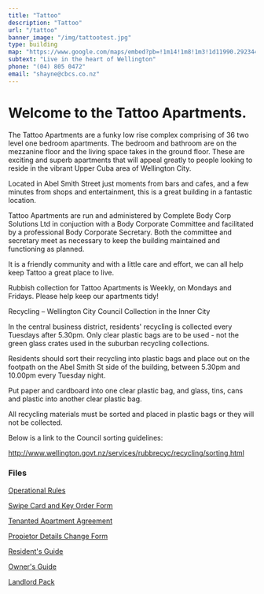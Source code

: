 ```yaml
---
title: "Tattoo"
description: "Tattoo"
url: "/tattoo"
banner_image: "/img/tattootest.jpg"
type: building
map: "https://www.google.com/maps/embed?pb=!1m14!1m8!1m3!1d11990.29234406004!2d174.7749216!3d-41.2963949!3m2!1i1024!2i768!4f13.1!3m3!1m2!1s0x0%3A0x76e2c91abed72059!2sTattoo+apartments!5e0!3m2!1sen!2snz!4v1450337956293"
subtext: "Live in the heart of Wellington"
phone: "(04) 805 0472"
email: "shayne@cbcs.co.nz"
---
```

# Welcome to the Tattoo Apartments.

The Tattoo Apartments are a funky low rise complex comprising of 36 two level one bedroom apartments. The bedroom and bathroom are on the mezzanine floor and the living space takes in the ground floor. These are exciting and superb apartments that will appeal greatly to people looking to reside in the vibrant Upper Cuba area of Wellington City.

Located in Abel Smith Street just moments from bars and cafes, and a few minutes from shops and entertainment, this is a great building in a fantastic location.

Tattoo Apartments are run and administered by Complete Body Corp Solutions Ltd in conjuction with a Body Corporate Committee and facilitated by a professional Body Corporate Secretary.  Both the committee and secretary meet as necessary to keep the building maintained and functioning as planned.

It is a friendly community and with a little care and effort, we can all help keep Tattoo a great place to live.



Rubbish collection for Tattoo Apartments is Weekly, on Mondays and Fridays. Please help keep our apartments tidy!
 
Recycling – Wellington City Council Collection in the Inner City

In the central business district, residents' recycling is collected every Tuesdays after 5.30pm. Only clear plastic bags are to be used - not the green glass crates used in the suburban recycling collections.

Residents should sort their recycling into plastic bags and place out on the footpath on the Abel Smith St side of the building, between 5.30pm and 10.00pm every Tuesday night.

Put paper and cardboard into one clear plastic bag, and glass, tins, cans and plastic into another clear plastic bag.

All recycling materials must be sorted and placed in plastic bags or they will not be collected.

Below is a link to the Council sorting guidelines:

http://www.wellington.govt.nz/services/rubbrecyc/recycling/sorting.html

### Files

<a href="/files/Tattoo-Apartments-Body-Corporate-Operational-Rules-280912.pdf" target="_blank"><i class="fa fa-file-pdf-o"></i> Operational Rules</a>

<a href="/files/Tattoo-Apartments-Swipe-Card-and-Key-Order-Form.pdf" target="_blank"><i class="fa fa-file-pdf-o"></i> Swipe Card and Key Order Form</a>

<a href="/files/Tattoo-Apartments-Tenanted-Apartment-Agreement.pdf" target="_blank"><i class="fa fa-file-pdf-o"></i> Tenanted Apartment Agreement</a>

<a href="/files/Tattoo-Apartments-Proprietor-Details-Change-Form.pdf" target="_blank"><i class="fa fa-file-pdf-o"></i> Propietor Details Change Form</a>

<a href="/files/Tattoo-Apartments-Residents-Guide.pdf" target="_blank"><i class="fa fa-file-pdf-o"></i> Resident's Guide</a>

<a href="/files/Tattoo-Apartments-Owners-Guide.pdf" target="_blank"><i class="fa fa-file-pdf-o"></i> Owner's Guide</a>

<a href="/files/Tattoo-Apartments-Landlord-Pack.pdf" target="_blank"><i class="fa fa-file-pdf-o"></i> Landlord Pack</a>


